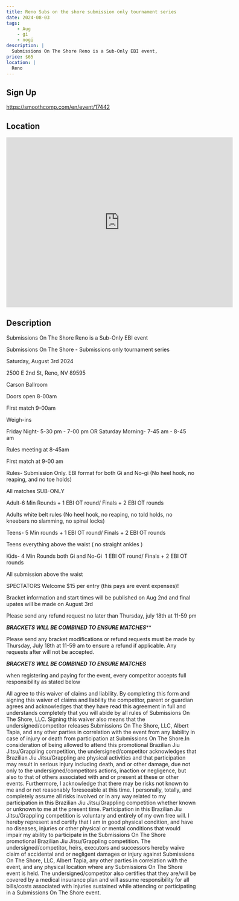 ```yaml
---
title: Reno Subs on the shore submission only tournament series
date: 2024-08-03
tags:
    - Aug
    - gi 
    - nogi 
description: |
  Submissions On The Shore Reno is a Sub-Only EBI event,
price: $65
location: |
  Reno
---
```

## Sign Up
https://smoothcomp.com/en/event/17442

## Location
<iframe src="https://www.google.com/maps/embed?pb=!1m18!1m12!1m3!1d12345.6789!2d-119.7801007!3d39.5226082!2m3!1f0!2f0!3f0!3m2!1i1024!2i768!4f13.1!3m3!1m2!1s0x0%3A0x0!2z39.5226082!5e0!3m2!1sen!2sus!4v1234567890" width="600" height="450" style="border:0;" allowfullscreen="" loading="lazy"></iframe>

## Description
Submissions On The Shore Reno is a Sub-Only EBI event


Submissions On The Shore - Submissions only tournament series


Saturday, August 3rd 2024


2500 E 2nd St, Reno, NV 89595


Carson Ballroom


Doors open 8-00am


First match 9-00am


Weigh-ins


Friday Night- 5-30 pm - 7-00 pm OR Saturday Morning- 7-45 am - 8-45 am 


Rules meeting at 8-45am


First match at 9-00 am


Rules- Submission Only. EBI format for both Gi and No-gi (No heel hook, no reaping, and no toe holds)


All matches SUB-ONLY


Adult-6 Min Rounds + 1 EBI OT round/ Finals + 2 EBI OT rounds 


Adults white belt rules (No heel hook, no reaping, no told holds, no kneebars no slamming, no spinal locks)


Teens- 5 Min rounds + 1 EBI OT round/ Finals + 2 EBI OT rounds


Teens everything above the waist ( no straight ankles )


Kids- 4 Min Rounds both Gi and No-Gi  1 EBI OT round/ Finals + 2 EBI OT rounds


All submission above the waist


SPECTATORS Welcome $15 per entry (this pays are event expenses)! 


Bracket information and start times will be published on Aug 2nd and final upates will be made on August 3rd


Please send any refund request no later than Thursday, july 18th at 11-59 pm


*********BRACKETS WILL BE COMBINED TO ENSURE MATCHES***********


Please send any bracket modifications or refund requests must be made by Thursday, July 18th at 11-59 am to ensure a refund if applicable. Any requests after will not be accepted.


*********BRACKETS WILL BE COMBINED TO ENSURE MATCHES*********


when registering and paying for the event, every competitor accepts full responsibility as stated below


All agree to this waiver of claims and liability. By completing this form and signing this waiver of claims and liability the competitor, parent or guardian agrees and acknowledges that they have read this agreement in full and understands completely that you will abide by all rules of Submissions On The Shore, LLC. Signing this waiver also means that the undersigned/competitor releases Submissions On The Shore, LLC, Albert Tapia, and any other parties in correlation with the event from any liability in case of injury or death from participation at Submissions On The Shore.In consideration of being allowed to attend this promotional Brazilian Jiu Jitsu/Grappling competition, the undersigned/competitor acknowledges that Brazilian Jiu Jitsu/Grappling are physical activities and that participation may result in serious injury including death, and or other damage, due not only to the undersigned/competitors actions, inaction or negligence, but also to that of others associated with and or present at these or other events. Furthermore, I acknowledge that there may be risks not known to me and or not reasonably foreseeable at this time. I personally, totally, and completely assume all risks involved or in any way related to my participation in this Brazilian Jiu Jitsu/Grappling competition whether known or unknown to me at the present time. Participation in this Brazilian Jiu Jitsu/Grappling competition is voluntary and entirely of my own free will. I hereby represent and certify that I am in good physical condition, and have no diseases, injuries or other physical or mental conditions that would impair my ability to participate in the Submissions On The Shore promotional Brazilian Jiu Jitsu/Grappling competition. The undersigned/competitor, heirs, executors and successors hereby waive claim of accidental and or negligent damages or injury against Submissions On The Shore, LLC, Albert Tapia, any other parties in correlation with the event, and any physical location where any Submissions On The Shore event is held. The undersigned/competitor also certifies that they are/will be covered by a medical insurance plan and will assume responsibility for all bills/costs associated with injuries sustained while attending or participating in a Submissions On The Shore event.